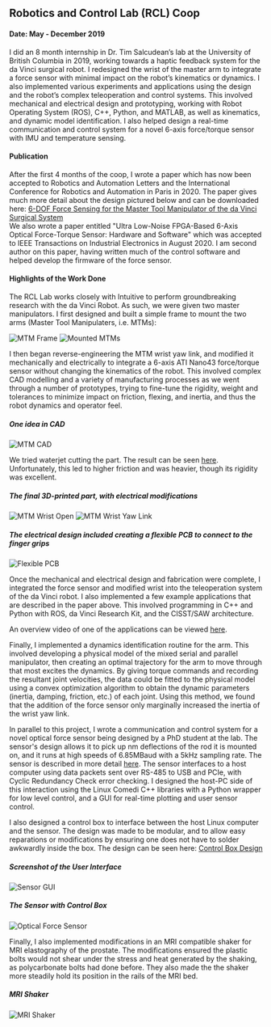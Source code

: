 ## Robotics and Control Lab (RCL) Coop
#### Date: May - December 2019

I did an 8 month internship in Dr. Tim Salcudean’s lab at the University of British Columbia in 2019, working towards a haptic feedback system for the da Vinci surgical robot. I redesigned the wrist of the master arm to integrate a force sensor with minimal impact on the robot’s kinematics or dynamics. I also implemented various experiments and applications using the design and the robot’s complex teleoperation and control systems. This involved mechanical and electrical design and prototyping, working with Robot Operating System (ROS), C++, Python, and MATLAB, as well as kinematics, and dynamic model identification. I also helped design a real-time communication and control system for a novel 6-axis force/torque sensor with IMU and temperature sensing.

#### Publication
After the first 4 months of the coop, I wrote a paper which has now been accepted to Robotics and Automation Letters and the International Conference for Robotics and Automation in Paris in 2020. The paper gives much more detail about the design pictured below and can be downloaded here:
[6-DOF Force Sensing for the Master Tool Manipulator of the da Vinci Surgical System](https://github.com/dgblack/portfolio/raw/master/files/ICRA_Paper.pdf)  
We also wrote a paper entitled "Ultra Low-Noise FPGA-Based 6-Axis Optical Force-Torque Sensor: Hardware and Software" which was accepted to IEEE Transactions on Industrial Electronics in August 2020. I am second author on this paper, having written much of the control software and helped develop the firmware of the force sensor.

#### Highlights of the Work Done
The RCL Lab works closely with Intuitive to perform groundbreaking research with the da Vinci Robot. As such, we were given two master manipulators. I first designed and built a simple frame to mount the two arms (Master Tool Manipulaters, i.e. MTMs):

![MTM Frame](/images/frame.jpg)
![Mounted MTMs](/images/arms.jpg)

I then began reverse-engineering the MTM wrist yaw link, and modified it mechanically and electrically to integrate a 6-axis ATI Nano43 force/torque sensor without changing the kinematics of the robot. This involved complex CAD modelling and a variety of manufacturing processes as we went through a number of prototypes, trying to fine-tune the rigidity, weight and tolerances to minimize impact on friction, flexing, and inertia, and thus the robot dynamics and operator feel.

##### One idea in CAD
![MTM CAD](/images/cad.png)

We tried waterjet cutting the part. The result can be seen [here](https://youtu.be/lddXpukYc3k). Unfortunately, this led to higher friction and was heavier, though its rigidity was excellent.

##### The final 3D-printed part, with electrical modifications
![MTM Wrist Open](/images/wristOpen.jpg)
![MTM Wrist Yaw Link](/images/wrist.jpg)

##### The electrical design included creating a flexible PCB to connect to the finger grips
![Flexible PCB](/images/pcbs.jpg)

Once the mechanical and electrical design and fabrication were complete, I integrated the force sensor and modified wrist into the teleoperation system of the da Vinci robot. I also implemented a few example applications that are described in the paper above. This involved programming in C++ and Python with ROS, da Vinci Research Kit, and the CISST/SAW architecture.

An overview video of one of the applications can be viewed [here](https://youtu.be/t2htzyCRrIE).

Finally, I implemented a dynamics identification routine for the arm. This involved developing a physical model of the mixed serial and parallel manipulator, then creating an optimal trajectory for the arm to move through that most excites the dynamics. By giving torque commands and recording the resultant joint velocities, the data could be fitted to the physical model using a convex optimization algorithm to obtain the dynamic parameters (inertia, damping, friction, etc.) of each joint. Using this method, we found that the addition of the force sensor only marginally increased the inertia of the wrist yaw link.

In parallel to this project, I wrote a communication and control system for a novel optical force sensor being designed by a PhD student at the lab. The sensor's design allows it to pick up nm deflections of the rod it is mounted on, and it runs at high speeds of 6.85MBaud with a 5kHz sampling rate. The sensor is described in more detail [here](https://github.com/dgblack/portfolio/raw/master/files/forcesensor.pdf). The sensor interfaces to a host computer using data packets sent over RS-485 to USB and PCIe, with Cyclic Redundancy Check error checking. I designed the host-PC side of this interaction using the Linux Comedi C++ libraries with a Python wrapper for low level control, and a GUI for real-time plotting and user sensor control.

I also designed a control box to interface between the host Linux computer and the sensor. The design was made to be modular, and to allow easy reparations or modifications by ensuring one does not have to solder awkwardly inside the box. The design can be seen here: [Control Box Design](https://youtu.be/HjcpAAcEoUk)

##### Screenshot of the User Interface
![Sensor GUI](/images/gui.jpg)

##### The Sensor with Control Box
![Optical Force Sensor](/images/forcesensor.jpg)

Finally, I also implemented modifications in an MRI compatible shaker for MRI elastography of the prostate. The modifications ensured the plastic bolts would not shear under the stress and heat generated by the shaking, as polycarbonate bolts had done before. They also made the the shaker more steadily hold its position in the rails of the MRI bed.

##### MRI Shaker
![MRI Shaker](/images/mriShaker.jpg)
